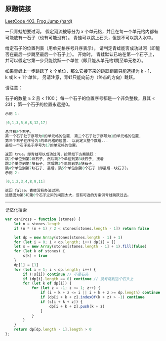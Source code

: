 ## 原题链接

[LeetCode 403. Frog Jump (hard)](https://leetcode-cn.com/problems/frog-jump/)


一只青蛙想要过河。 假定河流被等分为 x 个单元格，并且在每一个单元格内都有可能放有一石子（也有可能没有）。 青蛙可以跳上石头，但是不可以跳入水中。

给定石子的位置列表（用单元格序号升序表示）， 请判定青蛙能否成功过河（即能否在最后一步跳至最后一个石子上）。 开始时， 青蛙默认已站在第一个石子上，并可以假定它第一步只能跳跃一个单位（即只能从单元格1跳至单元格2）。

如果青蛙上一步跳跃了 k 个单位，那么它接下来的跳跃距离只能选择为 k - 1、k 或 k + 1个单位。 另请注意，青蛙只能向前方（终点的方向）跳跃。

请注意：

石子的数量 ≥ 2 且 < 1100；
每一个石子的位置序号都是一个非负整数，且其 < 231；
第一个石子的位置永远是0。

```cpp
示例 1:

[0,1,3,5,6,8,12,17]

总共有8个石子。
第一个石子处于序号为0的单元格的位置, 第二个石子处于序号为1的单元格的位置,
第三个石子在序号为3的单元格的位置， 以此定义整个数组...
最后一个石子处于序号为17的单元格的位置。

返回 true。即青蛙可以成功过河，按照如下方案跳跃：
跳1个单位到第2块石子, 然后跳2个单位到第3块石子, 接着
跳2个单位到第4块石子, 然后跳3个单位到第6块石子,
跳4个单位到第7块石子, 最后，跳5个单位到第8个石子（即最后一块石子）。
示例 2:

[0,1,2,3,4,8,9,11]

返回 false。青蛙没有办法过河。
这是因为第5和第6个石子之间的间距太大，没有可选的方案供青蛙跳跃过去。
```


---


记忆化搜索


```javascript
var canCross = function (stones) {
    let n = stones.length
    if (n * (n + 1) / 2 < stones[stones.length - 1]) return false

    let dp = new Array(stones[stones.length - 1] + 1)
    for (let i = 0; i < dp.length; i++) dp[i] = []
    let s = new Array(stones[stones.length - 1] + 1).fill(false)
    for (let k of stones) {
        s[k] = true
    }
    dp[1] = [1]
    for (let i = 1; i < dp.length; i++) {
        if (!s[i]) continue // 不是石头
        if (dp[i].length == 0) continue // 没有跳到这个石头上
        for (let k of dp[i]) {
            for (let z = -1; z <= 1; z++) {
                if (i + k + z <= i || i + k + z >= dp.length) continue // 跳到当前位置前面或者跳出边界
                if (dp[i + k + z].indexOf(k + z) > -1) continue
                if (s[i + k + z]) {
                    dp[i + k + z].push(k + z)
                }
            }
        }
    }
    return dp[dp.length - 1].length > 0
};
```
